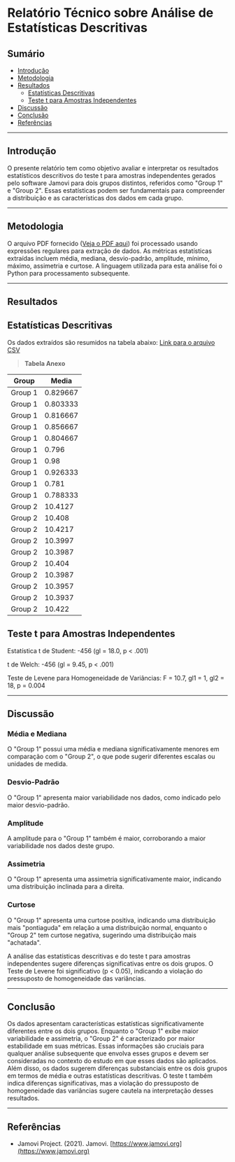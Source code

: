 # Relatório Técnico sobre Análise de Estatísticas Descritivas

## Sumário

- [Introdução](#introdução)
- [Metodologia](#metodologia)
- [Resultados](#resultados)
    - [Estatísticas Descritivas](#estatísticas-descritivas)
    - [Teste t para Amostras Independentes](#teste-t-para-amostras-independentes)
- [Discussão](#discussão)
- [Conclusão](#conclusão)
- [Referências](#referências)

---

## Introdução

O presente relatório tem como objetivo avaliar e interpretar os resultados estatísticos descritivos do teste t para amostras independentes gerados pelo software Jamovi para dois grupos distintos, referidos como "Group 1" e "Group 2". Essas estatísticas podem ser fundamentais para compreender a distribuição e as características dos dados em cada grupo.

---

## Metodologia

O arquivo PDF fornecido ([Veja o PDF aqui](https://github.com/jonathamgg/sarik_validation_graphics/blob/master/c%C3%A1lculo%20estat%C3%ADstico%20com%20jamovi/latencia/redis/media_latencia_apt.pdf)) foi processado usando expressões regulares para extração de dados. As métricas estatísticas extraídas incluem média, mediana, desvio-padrão, amplitude, mínimo, máximo, assimetria e curtose. A linguagem utilizada para esta análise foi o Python para processamento subsequente.

---

## Resultados

## Estatísticas Descritivas
Os dados extraídos são resumidos na tabela abaixo:
[Link para o arquivo CSV](https://github.com/jonathamgg/sarik_validation_graphics/blob/master/c%C3%A1lculo%20estat%C3%ADstico%20com%20jamovi/latencia/redis/media_latencia_apt.csv)

> **Tabela Anexo**

| Group  | Media    |
|--------|----------|
| Group 1| 0.829667 |
| Group 1| 0.803333 |
| Group 1| 0.816667 |
| Group 1| 0.856667 |
| Group 1| 0.804667 |
| Group 1| 0.796    |
| Group 1| 0.98     |
| Group 1| 0.926333 |
| Group 1| 0.781    |
| Group 1| 0.788333 |
| Group 2| 10.4127  |
| Group 2| 10.408   |
| Group 2| 10.4217  |
| Group 2| 10.3997  |
| Group 2| 10.3987  |
| Group 2| 10.404   |
| Group 2| 10.3987  |
| Group 2| 10.3957  |
| Group 2| 10.3937  |
| Group 2| 10.422   |


## Teste t para Amostras Independentes

Estatística t de Student: -456 (gl = 18.0, p < .001)

t de Welch: -456 (gl = 9.45, p < .001)

Teste de Levene para Homogeneidade de Variâncias: F = 10.7, gl1 = 1, gl2 = 18, p = 0.004

---

## Discussão

### Média e Mediana
O "Group 1" possui uma média e mediana significativamente menores em comparação com o "Group 2", o que pode sugerir diferentes escalas ou unidades de medida.

### Desvio-Padrão
O "Group 1" apresenta maior variabilidade nos dados, como indicado pelo maior desvio-padrão.

### Amplitude
A amplitude para o "Group 1" também é maior, corroborando a maior variabilidade nos dados deste grupo.

### Assimetria
O "Group 1" apresenta uma assimetria significativamente maior, indicando uma distribuição inclinada para a direita.

### Curtose
O "Group 1" apresenta uma curtose positiva, indicando uma distribuição mais "pontiaguda" em relação a uma distribuição normal, enquanto o "Group 2" tem curtose negativa, sugerindo uma distribuição mais "achatada".

A análise das estatísticas descritivas e do teste t para amostras independentes sugere diferenças significativas entre os dois grupos. O Teste de Levene foi significativo (p < 0.05), indicando a violação do pressuposto de homogeneidade das variâncias.

---

## Conclusão

Os dados apresentam características estatísticas significativamente diferentes entre os dois grupos. Enquanto o "Group 1" exibe maior variabilidade e assimetria, o "Group 2" é caracterizado por maior estabilidade em suas métricas. Essas informações são cruciais para qualquer análise subsequente que envolva esses grupos e devem ser consideradas no contexto do estudo em que esses dados são aplicados. Além disso, os dados sugerem diferenças substanciais entre os dois grupos em termos de média e outras estatísticas descritivas. O teste t também indica diferenças significativas, mas a violação do pressuposto de homogeneidade das variâncias sugere cautela na interpretação desses resultados.

---

## Referências

- Jamovi Project. (2021). Jamovi. [https://www.jamovi.org](https://www.jamovi.org)

